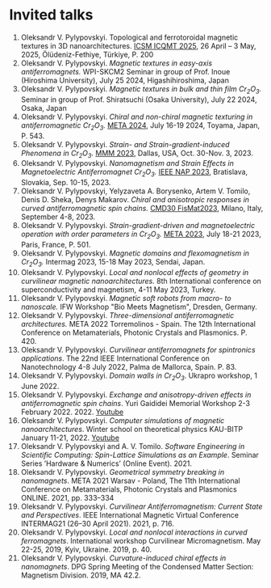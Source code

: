 # Invited talks

1. Oleksandr V. Pylypovskyi. Topological and ferrotoroidal magnetic textures in 3D nanoarchitectures. [ICSM ICQMT 2025](https://icsmforever.org/), 26 April – 3 May, 2025, Ölüdeniz-Fethiye, Türkiye, P. 200
1. Oleksandr V. Pylypovskyi. _Magnetic textures in easy-axis antiferromagnets._ WPI-SKCM2 Seminar in group of Prof. Inoue (Hiroshima University), July 25 2024, Higashihiroshima, Japan
1. Oleksandr V. Pylypovskyi. _Magnetic textures in bulk and thin film Cr<sub>2</sub>O<sub>3</sub>._ Seminar in group of Prof. Shiratsuchi (Osaka University), July 22 2024, Osaka, Japan
1. Oleksandr V. Pylypovskyi. _Chiral and non-chiral magnetic texturing in antiferromagnetic Cr<sub>2</sub>O<sub>3</sub>._ [META 2024](https://metaconferences.org/META24/index.php/META/index), July 16-19 2024, Toyama, Japan, P. 543.
1. Oleksandr V. Pylypovskyi. _Strain- and Strain-gradient-induced Phenomena in Cr<sub>2</sub>O<sub>3</sub>._ [MMM 2023](https://2023.magnetism.org/program-overview ), Dallas, USA, Oct. 30-Nov. 3, 2023.
1. Oleksandr V. Pylypovskyi. _Nanomagnetism and Strain Effects in Magnetoelectric Antiferromagnet Cr<sub>2</sub>O<sub>3</sub>._ [IEEE NAP 2023](https://submission.ieeenap.org/site/submission.html?id=0551), Bratislava, Slovakia, Sep. 10-15, 2023.
1. Oleksandr V. Pylypovskyi, Yelyzaveta A. Borysenko, Artem V. Tomilo, Denis D. Sheka, Denys Makarov. _Chiral and anisotropic responses in curved antiferromagnetic spin chains._ [CMD30 FisMat2023](https://eventi.cnism.it/cmd30-fismat/submission/view/1365902726993910016),  Milano, Italy, September 4-8, 2023.
1. Oleksandr V. Pylypovskyi. _Strain-gradient-driven and magnetoelectric operation with order parameters in Cr<sub>2</sub>O<sub>3</sub>._ [META 2023](https://metaconferences.org/META23/index.php/META/proceeding), July 18-21 2023, Paris, France, P. 501.
1. Oleksandr V. Pylypovskyi. _Magnetic domains and flexomagnetism in Cr<sub>2</sub>O<sub>3</sub>._ Intermag 2023, 15-18 May 2023, Sendai, Japan.
1. Oleksandr V. Pylypovskyi. _Local and nonlocal effects of geometry in curvilinear magnetic nanoarchitectures._ 8th International conference on superconductivity and magnetism, 4-11 May 2023, Turkey.
1. Oleksandr V. Pylypovskyi. _Magnetic soft robots from macro- to nanoscale._ IFW Workshop "Bio Meets Magnetism", Dresden, Germany.
1. Oleksandr V. Pylypovskyi. _Three-dimensional antiferromagnetic architectures._ META 2022 Torremolinos - Spain. The 12th International Conference on Metamaterials, Photonic Crystals and Plasmonics. P. 420.
1. Oleksandr V. Pylypovskyi. _Curvilinear antiferromagnets for spintronics applications_. The 22nd IEEE International Conference on Nanotechnology 4-8 July 2022, Palma de Mallorca, Spain. P. 83.
1. Oleksandr V. Pylypovskyi. _Domain walls in Cr<sub>2</sub>O<sub>3</sub>_. Ukrapro workshop, 1 June 2022.
1. Oleksandr V. Pylypovskyi. _Exchange and anisotropy-driven effects in antiferromagnetic spin chains_. Yuri Gaididei Memorial Workshop 2-3 February 2022. 2022. [Youtube](https://www.youtube.com/watch?v=0jkWp5Hk72Y)
1. Oleksandr V. Pylypovskyi. _Computer simulations of magnetic nanoarchitectures_. Winter school on theoretical physics KAU-BITP January 11-21, 2022. [Youtube](https://www.youtube.com/watch?v=gieihqOprSA)
1. Oleksandr V. Pylypovskyi and A. V. Tomilo. _Software Engineering in Scientific Computing: Spin-Lattice Simulations as an Example_. Seminar Series ’Hardware & Numerics’ (Online Event). 2021.
1. Oleksandr V. Pylypovskyi. _Geometrical symmetry breaking in nanomagnets_. META 2021 Warsav - Poland, The 11th International Conference on Metamaterials, Photonic Crystals and Plasmonics ONLINE. 2021, pp. 333–334
1. Oleksandr V. Pylypovskyi. _Curvilinear Antiferromagnetism: Current State and Perspectives_. IEEE International Magnetic Virtual Conference INTERMAG21 (26–30 April 2021). 2021, p. 716.
1. Oleksandr V. Pylypovskyi. _Local and nonlocal interactions in curved ferromagnets_. International workshop Curvilinear Micromagnetism. May 22-25, 2019, Kyiv, Ukraine. 2019, p. 40.
1. Oleksandr V. Pylypovskyi. _Curvature-induced chiral effects in nanomagnets_. DPG Spring Meeting of the Condensed Matter Section: Magnetism Division. 2019, MA 42.2.
